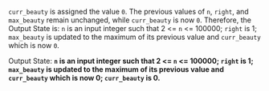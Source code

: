 `curr_beauty` is assigned the value `0`. The previous values of `n`, `right`, and `max_beauty` remain unchanged, while `curr_beauty` is now `0`. Therefore, the Output State is: `n` is an input integer such that 2 <= `n` <= 100000; `right` is 1; `max_beauty` is updated to the maximum of its previous value and `curr_beauty` which is now `0`.

Output State: **`n` is an input integer such that 2 <= `n` <= 100000; `right` is 1; `max_beauty` is updated to the maximum of its previous value and `curr_beauty` which is now 0; `curr_beauty` is 0.**